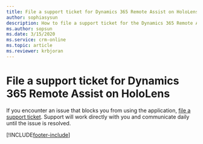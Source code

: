 ```yaml
---
title: File a support ticket for Dynamics 365 Remote Assist on HoloLens
author: sophiasysun
description: How to file a support ticket for the Dynamics 365 Remote Assist HoloLens app
ms.author: sopsun
ms.date: 3/15/2020
ms.service: crm-online
ms.topic: article
ms.reviewer: krbjoran
---
```


# File a support ticket for Dynamics 365 Remote Assist on HoloLens

If you encounter an issue that blocks you from using the application, [file a support ticket]( https://support.microsoft.com/hololens). Support will work directly with you and communicate daily until the issue is resolved.  


[!INCLUDE[footer-include](../includes/footer-banner.md)]
